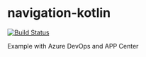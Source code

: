 # navigation-kotlin
[![Build Status](https://dev.azure.com/karlosarr/navigation-kotlin/_apis/build/status/karlosarr.navigation-kotlin?branchName=master)](https://dev.azure.com/karlosarr/navigation-kotlin/_build/latest?definitionId=11&branchName=master)

Example with Azure DevOps and APP Center
